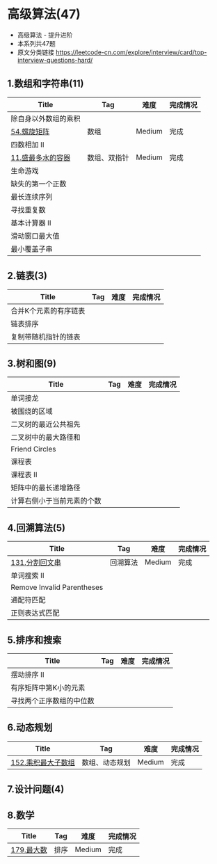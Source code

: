 # 高级算法(47)
- 高级算法 - 提升进阶
- 本系列共47题
- 原文分类链接 https://leetcode-cn.com/explore/interview/card/top-interview-questions-hard/

## 1.数组和字符串(11)

| Title                                                        | Tag          | 难度   | 完成情况 |
| ------------------------------------------------------------ | ------------ | ------ | -------- |
| 除自身以外数组的乘积                                         |              |        |          |
| [54.螺旋矩阵](https://leetcode-cn.com/problems/spiral-matrix/) | 数组         | Medium | 完成     |
| 四数相加 II                                                  |              |        |          |
| [11.盛最多水的容器](https://leetcode-cn.com/problems/container-with-most-water/) | 数组、双指针 | Medium | 完成     |
| 生命游戏                                                     |              |        |          |
| 缺失的第一个正数                                             |              |        |          |
| 最长连续序列                                                 |              |        |          |
| 寻找重复数                                                   |              |        |          |
| 基本计算器 II                                                |              |        |          |
| 滑动窗口最大值                                               |              |        |          |
| 最小覆盖子串                                                 |              |        |          |

## 2.链表(3)

| Title                 | Tag  | 难度 | 完成情况 |
| --------------------- | ---- | ---- | -------- |
| 合并K个元素的有序链表 |      |      |          |
| 链表排序              |      |      |          |
| 复制带随机指针的链表  |      |      |          |

## 3.树和图(9)

| Title                      | Tag  | 难度 | 完成情况 |
| -------------------------- | ---- | ---- | -------- |
| 单词接龙                   |      |      |          |
| 被围绕的区域               |      |      |          |
| 二叉树的最近公共祖先       |      |      |          |
| 二叉树中的最大路径和       |      |      |          |
| Friend Circles             |      |      |          |
| 课程表                     |      |      |          |
| 课程表 II                  |      |      |          |
| 矩阵中的最长递增路径       |      |      |          |
| 计算右侧小于当前元素的个数 |      |      |          |

## 4.回溯算法(5)

| Title                                                        | Tag      | 难度   | 完成情况 |
| ------------------------------------------------------------ | -------- | ------ | -------- |
| [131.分割回文串](https://leetcode-cn.com/problems/palindrome-partitioning/) | 回溯算法 | Medium | 完成     |
| 单词搜索 II                                                  |          |        |          |
| Remove Invalid Parentheses                                   |          |        |          |
| 通配符匹配                                                   |          |        |          |
| 正则表达式匹配                                               |          |        |          |

## 5.排序和搜索

| Title                    | Tag  | 难度 | 完成情况 |
| ------------------------ | ---- | ---- | -------- |
| 摆动排序 II              |      |      |          |
| 有序矩阵中第K小的元素    |      |      |          |
| 寻找两个正序数组的中位数 |      |      |          |

## 6.动态规划

| Title                                                        | Tag            | 难度   | 完成情况 |
| ------------------------------------------------------------ | -------------- | ------ | -------- |
| [152.乘积最大子数组](https://leetcode-cn.com/problems/maximum-product-subarray/) | 数组、动态规划 | Medium | 完成     |

## 7.设计问题(4)



## 8.数学

| Title                                                        | Tag  | 难度   | 完成情况 |
| ------------------------------------------------------------ | ---- | ------ | -------- |
| [179.最大数](https://leetcode-cn.com/problems/largest-number/) | 排序 | Medium | 完成     |